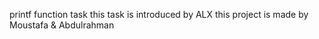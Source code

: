 printf function task
this task is introduced by ALX
this project is made by Moustafa & Abdulrahman

